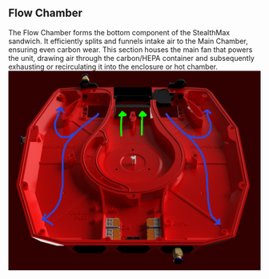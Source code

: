 ## Flow Chamber
The Flow Chamber forms the bottom component of the StealthMax sandwich. It efficiently splits and funnels intake air to the Main Chamber, ensuring even carbon wear. This section houses the main fan that powers the unit, drawing air through the carbon/HEPA container and subsequently exhausting or recirculating it into the enclosure or hot chamber.
![StealthMax V2](./Flow_Chamber.png)

